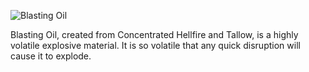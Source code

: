 ![Blasting Oil](item:betterwithmods:material@29)

Blasting Oil, created from Concentrated Hellfire and Tallow, is a highly volatile explosive material. It is so volatile that any quick disruption will cause it to explode.
